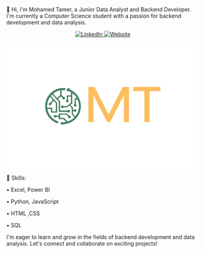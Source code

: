 👋 Hi, I'm Mohamed Tamer, a Junior Data Analyst and Backend Developer. I'm currently a Computer Science student with a passion for backend development and data analysis.


<p align="center">
  <a href="https://www.linkedin.com/in/mohamed-tamer-9ba122298/" target="_blank">
    <img src="https://img.shields.io/badge/LinkedIn-Connect-blue" alt="LinkedIn" width="150"/>
  </a>
  <a href="https://mohamed-tamer-1.github.io/MT.github.io/" target="_blank">
    <img src="https://img.shields.io/badge/Website-Visit-green" alt="Website" width="150"/>
  </a>
</p>

<p align="center">
  <img src="https://github.com/Mohamed-Tamer-1/Mohamed-Tamer-1/blob/main/logo%20transparent.png" alt="Profile Picture" width="500"/>
</p>


🔧 Skills:

• Excel, Power BI

• Python, JavaScript

• HTML ,CSS

• SQL

I'm eager to learn and grow in the fields of backend development and data analysis. Let's connect and collaborate on exciting projects!
